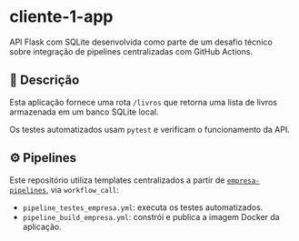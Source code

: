 # cliente-1-app

API Flask com SQLite desenvolvida como parte de um desafio técnico sobre integração de pipelines centralizadas com GitHub Actions.

## 🔧 Descrição

Esta aplicação fornece uma rota `/livros` que retorna uma lista de livros armazenada em um banco SQLite local.

Os testes automatizados usam `pytest` e verificam o funcionamento da API.

## ⚙️ Pipelines

Este repositório utiliza templates centralizados a partir de [`empresa-pipelines`](https://github.com/sua-org/empresa-pipelines), via `workflow_call`:

- `pipeline_testes_empresa.yml`: executa os testes automatizados.
- `pipeline_build_empresa.yml`: constrói e publica a imagem Docker da aplicação.

